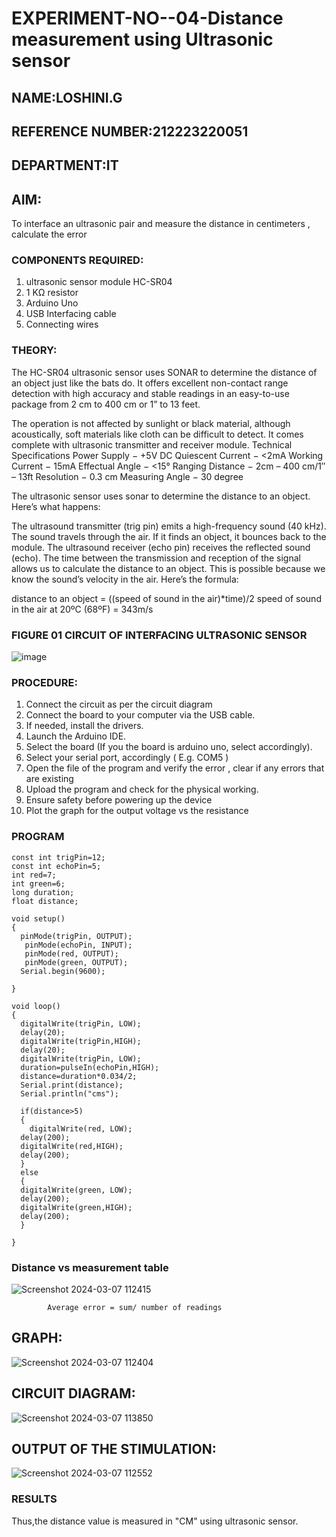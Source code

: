 # EXPERIMENT-NO--04-Distance measurement using Ultrasonic sensor
## NAME:LOSHINI.G
## REFERENCE NUMBER:212223220051
## DEPARTMENT:IT

## AIM: 
To interface an ultrasonic pair and measure the distance in centimeters , calculate the error
 
### COMPONENTS REQUIRED:
1.	ultrasonic sensor module HC-SR04
2.	1 KΩ resistor 
3.	Arduino Uno 
4.	USB Interfacing cable 
5.	Connecting wires 


### THEORY: 
The HC-SR04 ultrasonic sensor uses SONAR to determine the distance of an object just like the bats do. It offers excellent non-contact range detection with high accuracy and stable readings in an easy-to-use package from 2 cm to 400 cm or 1” to 13 feet.

The operation is not affected by sunlight or black material, although acoustically, soft materials like cloth can be difficult to detect. It comes complete with ultrasonic transmitter and receiver module.
Technical Specifications
Power Supply − +5V DC
Quiescent Current − <2mA
Working Current − 15mA
Effectual Angle − <15°
Ranging Distance − 2cm – 400 cm/1″ – 13ft
Resolution − 0.3 cm
Measuring Angle − 30 degree

The ultrasonic sensor uses sonar to determine the distance to an object. Here’s what happens:

The ultrasound transmitter (trig pin) emits a high-frequency sound (40 kHz).
The sound travels through the air. If it finds an object, it bounces back to the module.
The ultrasound receiver (echo pin) receives the reflected sound (echo).
The time between the transmission and reception of the signal allows us to calculate the distance to an object. This is possible because we know the sound’s velocity in the air. Here’s the formula:

distance to an object = ((speed of sound in the air)*time)/2
speed of sound in the air at 20ºC (68ºF) = 343m/s

### FIGURE 01 CIRCUIT OF INTERFACING ULTRASONIC SENSOR 


![image](https://github.com/Loshini2301/Experiment--04-Interfacing-digital-output-with-arduino-ultrasonic-sensor/assets/150007305/3feb1692-2e53-45b2-83fb-c976a597e88f)





### PROCEDURE:
1.	Connect the circuit as per the circuit diagram 
2.	Connect the board to your computer via the USB cable.
3.	If needed, install the drivers.
4.	Launch the Arduino IDE.
5.	Select the board (If you the board is arduino uno, select accordingly).
6.	Select your serial port, accordingly ( E.g. COM5 )
7.	Open the file of the program  and verify the error , clear if any errors that are existing 
8.	Upload the program and check for the physical working. 
9.	Ensure safety before powering up the device 
10.	Plot the graph for the output voltage vs the resistance 


### PROGRAM 
```
const int trigPin=12;
const int echoPin=5;
int red=7;
int green=6;
long duration;
float distance;

void setup()
{
  pinMode(trigPin, OUTPUT);
   pinMode(echoPin, INPUT);
   pinMode(red, OUTPUT);
   pinMode(green, OUTPUT);
  Serial.begin(9600);
  
}

void loop()
{
  digitalWrite(trigPin, LOW);
  delay(20);
  digitalWrite(trigPin,HIGH);
  delay(20);
  digitalWrite(trigPin, LOW);
  duration=pulseIn(echoPin,HIGH);
  distance=duration*0.034/2;
  Serial.print(distance);
  Serial.println("cms");
  
  if(distance>5)
  {
    digitalWrite(red, LOW);
  delay(200);
  digitalWrite(red,HIGH);
  delay(200);
  }
  else
  {
  digitalWrite(green, LOW);
  delay(200);
  digitalWrite(green,HIGH);
  delay(200);
  }
  
}
```






### Distance vs measurement table 
![Screenshot 2024-03-07 112415](https://github.com/Loshini2301/Experiment--04-Interfacing-digital-output-with-arduino-ultrasonic-sensor/assets/150007305/a333f9b4-bf40-461f-8276-ca8c8f338b8b)

			
 
			
			
			



			
			
			
			
			
			Average error = sum/ number of readings 
   ## GRAPH:
   ![Screenshot 2024-03-07 112404](https://github.com/Loshini2301/Experiment--04-Interfacing-digital-output-with-arduino-ultrasonic-sensor/assets/150007305/2deaef9f-730c-48d0-a7d7-fd0079f1dd6c)

   ## CIRCUIT DIAGRAM:
   ![Screenshot 2024-03-07 113850](https://github.com/Loshini2301/Experiment--04-Interfacing-digital-output-with-arduino-ultrasonic-sensor/assets/150007305/c53ad40a-844e-458b-8e98-655374f353e8)

 ## OUTPUT OF THE STIMULATION:
 ![Screenshot 2024-03-07 112552](https://github.com/Loshini2301/Experiment--04-Interfacing-digital-output-with-arduino-ultrasonic-sensor/assets/150007305/d95430ee-f4d5-4273-a7ba-74ba4513c835)
 

 








### RESULTS
Thus,the distance value is measured in "CM" using ultrasonic sensor.



 
